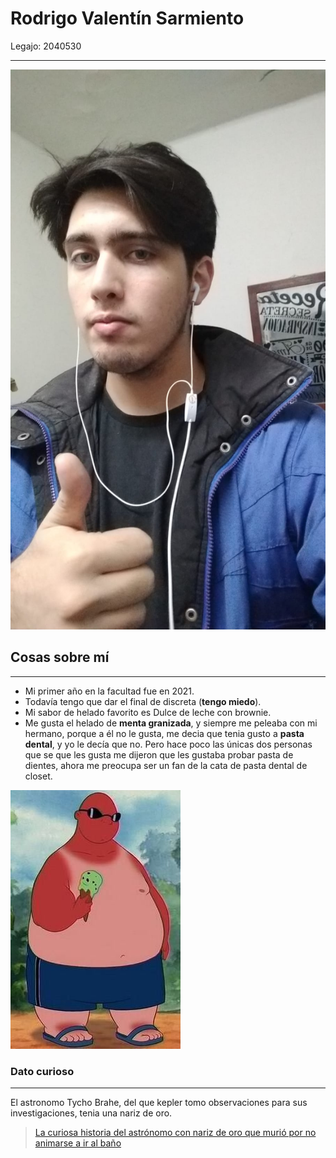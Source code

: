 
# Rodrigo Valentín Sarmiento
Legajo: 2040530
_ _ _
![Foto Mia](https://github.com/pdepjm/2023-tp0-presentacion-RodrigoSarmiento/blob/main/IMG-20230217-WA0005.jpg)

## Cosas sobre mí
_ _ _ 
* Mi primer año en la facultad fue en 2021.
* Todavía tengo que dar el final de discreta (**tengo miedo**).
* Mi sabor de helado favorito es Dulce de leche con brownie.
* Me gusta el helado de **menta granizada**, y siempre me peleaba con mi hermano, porque a él no le gusta, me decia que tenia gusto a **pasta dental**,
y yo le decía que no. Pero hace poco las únicas dos personas que se que les gusta me dijeron que les gustaba probar pasta de dientes, ahora me preocupa ser un
fan de la cata de pasta dental de closet.

![626](https://github.com/pdepjm/2023-tp0-presentacion-RodrigoSarmiento/blob/main/626.jpg)
### Dato curioso
- - -
El astronomo Tycho Brahe, del que kepler tomo observaciones para sus investigaciones, tenia una nariz de oro.

>[La curiosa historia del astrónomo con nariz de oro que murió por no animarse a ir al baño](https://www.lanacion.com.ar/economia/la-curiosa-historia-del-astronomo-nariz-oro-nid2242875/)
